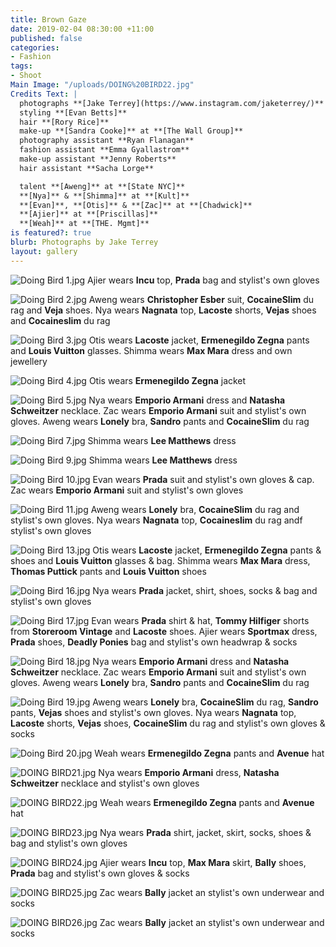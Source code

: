 ```yaml
---
title: Brown Gaze
date: 2019-02-04 08:30:00 +11:00
published: false
categories:
- Fashion
tags:
- Shoot
Main Image: "/uploads/DOING%20BIRD22.jpg"
Credits Text: |
  photographs **[Jake Terrey](https://www.instagram.com/jaketerrey/)** at **[The Artist Group](https://www.instagram.com/theartistgroup/)**
  styling **[Evan Betts]**
  hair **[Rory Rice]**
  make-up **[Sandra Cooke]** at **[The Wall Group]**
  photography assistant **Ryan Flanagan**
  fashion assistant **Emma Gyallastrom**
  make-up assistant **Jenny Roberts**
  hair assistant **Sacha Lorge**

  talent **[Aweng]** at **[State NYC]**
  **[Nya]** & **[Shimma]** at **[Kult]**
  **[Evan]**, **[Otis]** & **[Zac]** at **[Chadwick]**
  **[Ajier]** at **[Priscillas]**
  **[Weah]** at **[THE. Mgmt]**
is featured?: true
blurb: Photographs by Jake Terrey
layout: gallery
---
```


![Doing Bird 1.jpg](/uploads/Doing%20Bird%201.jpg)
Ajier wears **Incu** top, **Prada** bag and stylist's own gloves

![Doing Bird 2.jpg](/uploads/Doing%20Bird%202.jpg)
Aweng wears **Christopher Esber** suit, **CocaineSlim** du rag and **Veja** shoes. Nya wears **Nagnata** top, **Lacoste** shorts, **Vejas** shoes and **Cocaineslim** du rag

![Doing Bird 3.jpg](/uploads/Doing%20Bird%203.jpg)
Otis wears **Lacoste** jacket, **Ermenegildo Zegna** pants and **Louis Vuitton** glasses. Shimma wears **Max Mara** dress and own jewellery

![Doing Bird 4.jpg](/uploads/Doing%20Bird%204.jpg)
Otis wears **Ermenegildo Zegna** jacket

![Doing Bird 5.jpg](/uploads/Doing%20Bird%205.jpg)
Nya wears **Emporio Armani** dress and **Natasha Schweitzer** necklace. Zac wears **Emporio Armani** suit and stylist's own gloves. Aweng wears **Lonely** bra, **Sandro** pants and **CocaineSlim** du rag

![Doing Bird 7.jpg](/uploads/Doing%20Bird%207.jpg)
Shimma wears **Lee Matthews** dress

![Doing Bird 9.jpg](/uploads/Doing%20Bird%209.jpg)
Shimma wears **Lee Matthews** dress

![Doing Bird 10.jpg](/uploads/Doing%20Bird%2010.jpg)
Evan wears **Prada** suit and stylist's own gloves & cap. Zac wears **Emporio Armani** suit and stylist's own gloves

![Doing Bird 11.jpg](/uploads/Doing%20Bird%2011.jpg)
Aweng wears **Lonely** bra, **CocaineSlim** du rag and stylist's own gloves. Nya wears **Nagnata** top, **Cocaineslim** du rag andf stylist's own gloves

![Doing Bird 13.jpg](/uploads/Doing%20Bird%2013.jpg)
Otis wears **Lacoste** jacket, **Ermenegildo Zegna** pants & shoes and **Louis Vuitton** glasses & bag. Shimma wears **Max Mara** dress, **Thomas Puttick** pants and **Louis Vuitton** shoes

![Doing Bird 16.jpg](/uploads/Doing%20Bird%2016.jpg)
Nya wears **Prada** jacket, shirt, shoes, socks & bag and stylist's own gloves

![Doing Bird 17.jpg](/uploads/Doing%20Bird%2017.jpg)
Evan wears **Prada** shirt & hat, **Tommy Hilfiger** shorts from **Storeroom Vintage** and **Lacoste** shoes. Ajier wears **Sportmax** dress, **Prada** shoes, **Deadly Ponies** bag and stylist's own headwrap & socks

![Doing Bird 18.jpg](/uploads/Doing%20Bird%2018.jpg)
Nya wears **Emporio Armani** dress and **Natasha Schweitzer** necklace. Zac wears **Emporio Armani** suit and stylist's own gloves. Aweng wears **Lonely** bra, **Sandro** pants and **CocaineSlim** du rag

![Doing Bird 19.jpg](/uploads/Doing%20Bird%2019.jpg)
Aweng wears **Lonely** bra, **CocaineSlim** du rag, **Sandro** pants, **Vejas** shoes and stylist's own gloves. Nya wears **Nagnata** top, **Lacoste** shorts, **Vejas** shoes, **CocaineSlim** du rag and stylist's own gloves & socks

![Doing Bird 20.jpg](/uploads/Doing%20Bird%2020.jpg)
Weah wears **Ermenegildo Zegna** pants and **Avenue** hat

![DOING BIRD21.jpg](/uploads/DOING%20BIRD21.jpg)
Nya wears **Emporio Armani** dress, **Natasha Schweitzer** necklace and stylist's own gloves

![DOING BIRD22.jpg](/uploads/DOING%20BIRD22.jpg)
Weah wears **Ermenegildo Zegna** pants and **Avenue** hat

![DOING BIRD23.jpg](/uploads/DOING%20BIRD23.jpg)
Nya wears **Prada** shirt, jacket, skirt, socks, shoes & bag and stylist's own gloves

![DOING BIRD24.jpg](/uploads/DOING%20BIRD24.jpg)
Ajier wears **Incu** top, **Max Mara** skirt, **Bally** shoes, **Prada** bag and stylist's own gloves & socks

![DOING BIRD25.jpg](/uploads/DOING%20BIRD25.jpg)
Zac wears **Bally** jacket an stylist's own underwear and socks

![DOING BIRD26.jpg](/uploads/DOING%20BIRD26.jpg)
Zac wears **Bally** jacket an stylist's own underwear and socks